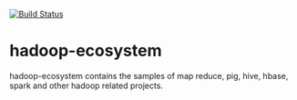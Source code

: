 
[![Build Status](https://travis-ci.org/amitnema/hadoop-ecosystem.svg?branch=master)](https://travis-ci.org/amitnema/hadoop-ecosystem)

# hadoop-ecosystem
hadoop-ecosystem contains the samples of map reduce, pig, hive, hbase, spark and other hadoop related projects.
